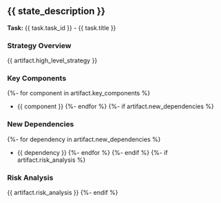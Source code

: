 ## {{ state_description }}

**Task:** {{ task.task_id }} - {{ task.title }}

### Strategy Overview
{{ artifact.high_level_strategy }}

### Key Components
{%- for component in artifact.key_components %}
- {{ component }}
{%- endfor %}
{%- if artifact.new_dependencies %}

### New Dependencies
{%- for dependency in artifact.new_dependencies %}
- {{ dependency }}
{%- endfor %}
{%- endif %}
{%- if artifact.risk_analysis %}

### Risk Analysis
{{ artifact.risk_analysis }}
{%- endif %}